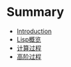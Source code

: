 # Summary

* [Introduction](README.md)
* [Lisp概览](/docs/1_Lisp概览.md)
* [计算过程](/docs/2_计算过程.md)
* [高阶过程](/docs/3_高阶过程.md)



